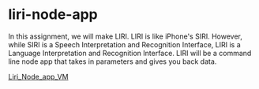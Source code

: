 # liri-node-app
In this assignment, we will make LIRI. LIRI is like iPhone's SIRI. However, while SIRI is a Speech Interpretation and Recognition Interface, LIRI is a Language Interpretation and Recognition Interface. LIRI will be a command line node app that takes in parameters and gives you back data.

[Liri_Node_app_VM](https://youtu.be/AQ6uGfo__68)

